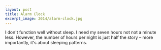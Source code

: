 ```yaml
---
layout: post
title: Alarm Clock
excerpt_image: 2014/alarm-clock.jpg
---
```

I don't function well without sleep. I need my seven hours not not a minute less. However, the number of hours per night is just half the story – more importantly, it's about sleeping patterns.